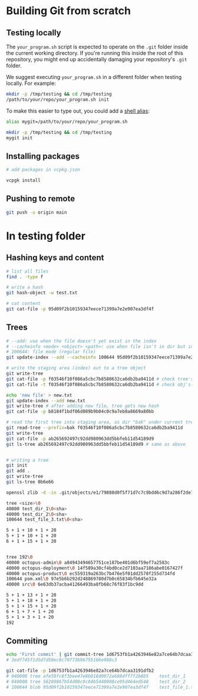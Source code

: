 # Building Git from scratch
## Testing locally

The `your_program.sh` script is expected to operate on the `.git` folder inside
the current working directory. If you're running this inside the root of this
repository, you might end up accidentally damaging your repository's `.git`
folder.

We suggest executing `your_program.sh` in a different folder when testing
locally. For example:

```sh
mkdir -p /tmp/testing && cd /tmp/testing
/path/to/your/repo/your_program.sh init
```

To make this easier to type out, you could add a
[shell alias](https://shapeshed.com/unix-alias/):

```sh
alias mygit=/path/to/your/repo/your_program.sh

mkdir -p /tmp/testing && cd /tmp/testing
mygit init
```

## Installing packages
```bash
# add packages in vcpkg.json

vcpgk install
```

## Pushing to remote
```bash
git push -u origin main
```

# In testing folder
## Hashing keys and content
```bash
# list all files
find . -type f

# write a hash
git hash-object -w test.txt

# cat content
git cat-file -p 95d09f2b10159347eece71399a7e2e907ea3df4f
```
## Trees
```bash
# --add: use when the file doesn't yet exist in the index 
# --cacheinfo <mode> <object> <path>: use when file isn't in dir but in database e.g. the hash is old version of file
# 100644: file mode (regular file)
git update-index --add --cacheinfo 100644 95d09f2b10159347eece71399a7e2e907ea3df4f test.txt

# write the staging area (index) out to a tree object
git write-tree
git cat-file -p f03546f10f086a5cbc7b8580632ca6db2ba9411d # check tree's content
git cat-file -t f03546f10f086a5cbc7b8580632ca6db2ba9411d # check obj's type (tree)

echo 'new file' > new.txt
git update-index --add new.txt
git write-tree # after adding new file, tree gets new hash
git cat-file -p b8184f1bdf06d089b9b04c0c9a7eb8a8669a80bb

# read the first tree into staging area, as dir "bak" under current tree
git read-tree --prefix=bak f03546f10f086a5cbc7b8580632ca6db2ba9411d
git write-tree
git cat-file -p ab265692497c92dd980963dd5bbfeb11d54189d9
git ls-tree ab265692497c92dd980963dd5bbfeb11d54189d9 # same as above


# writing a tree
git init
git add .
git write-tree
git ls-tree 0b6e66

openssl zlib -d -in .git/objects/e1/79888d0f5f71d7c7c9bdd6c9d7a286f2de7772

tree <size>\0
40000 test_dir_1\0<sha>
40000 test_dir_2\0<sha>
100644 test_file_3.txt\0<sha>

5 + 1 + 10 + 1 + 20
5 + 1 + 10 + 1 + 20
6 + 1 + 15 + 1 + 20


tree 192\0
40000 octopus-admin\0 a84943494657751ce187be401d6bf59ef7a2583c
40000 octopus-deployment\0 14f589a30cf4bd0ce2d7103aa7186abe0167427f
40000 octopus-product\0 ec559319a263bc7b476e5f01dd2578f255d734fd
100644 pom.xml\0 97e5b6b292d248869780d7b0c65834bfb645e32a
40000 src\0 6e63db37acba41266493ba8fb68c76f83f1bc9dd

5 + 1 + 13 + 1 + 20
5 + 1 + 18 + 1 + 20
5 + 1 + 15 + 1 + 20
6 + 1 + 7 + 1 + 20
5 + 1 + 3 + 1 + 20
192
```

## Commiting
```bash
echo 'First commit' | git commit-tree 1d6753fb1a4263946e82a7ce64b7dcaa3191dfb2      
# 3edf745f1d5d7d50ec8c70773b96755166e988c3

git cat-file -p 1d6753fb1a4263946e82a7ce64b7dcaa3191dfb2
# 040000 tree afe59fc8f3bee47e8b018d0072a688dff7f2b8b5    test_dir_1
# 040000 tree 56280867b54d00c9c84b5440008ce95d464ed548    test_dir_2
# 100644 blob 95d09f2b10159347eece71399a7e2e907ea3df4f    test_file_1.txt
```